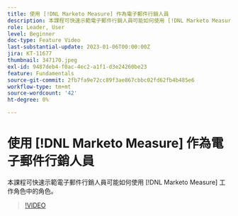 ```yaml
---
title: 使用 [!DNL Marketo Measure] 作為電子郵件行銷人員
description: 本課程可快速示範電子郵件行銷人員可能如何使用 [!DNL Marketo Measure] 工作角色中的角色。
role: Leader, User
level: Beginner
doc-type: Feature Video
last-substantial-update: 2023-01-06T00:00:00Z
jira: KT-11677
thumbnail: 347170.jpeg
exl-id: 9487deb4-f0ac-4ec2-a1f1-d3e24260be23
feature: Fundamentals
source-git-commit: 2fb7fa9e72cc89f3ae867cbbc02fd62fb4b485e6
workflow-type: tm+mt
source-wordcount: '42'
ht-degree: 0%

---
```


# 使用 [!DNL Marketo Measure] 作為電子郵件行銷人員

本課程可快速示範電子郵件行銷人員可能如何使用 [!DNL Marketo Measure] 工作角色中的角色。

>[!VIDEO](https://video.tv.adobe.com/v/347170/?quality=12&learn=on)
